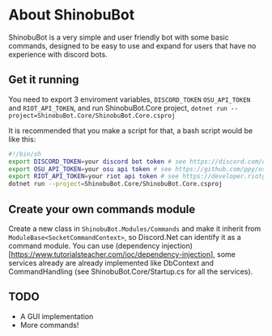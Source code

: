 # About ShinobuBot
ShinobuBot is a very simple and user friendly bot with some basic commands, designed to be easy to use and expand for users that have no experience with discord bots.

## Get it running
You need to export 3 enviroment variables, `DISCORD_TOKEN` `OSU_API_TOKEN` and `RIOT_API_TOKEN`, and run ShinobuBot.Core project, `dotnet run --project=ShinobuBot.Core/ShinobuBot.Core.csproj`

It is recommended that you make a script for that, a bash script would be like this:

```sh
#!/bin/sh
export DISCORD_TOKEN=your discord bot token # see https://discord.com/developers/docs/intro
export OSU_API_TOKEN=your osu api token # see https://github.com/ppy/osu-api/wiki
export RIOT_API_TOKEN=your riot api token # see https://developer.riotgames.com/
dotnet run --project=ShinobuBot.Core/ShinobuBot.Core.csproj
```

## Create your own commands module
Create a new class in `ShinobuBot.Modules/Commands` and make it inherit from `ModuleBase<SocketCommandContext>`, so Discord.Net can identify it as a command module.
You can use (dependency injection)[https://www.tutorialsteacher.com/ioc/dependency-injection], some services already are already implemented like DbContext and CommandHandling (see ShinobuBot.Core/Startup.cs for all the services).

## TODO
* A GUI implementation
* More commands!
